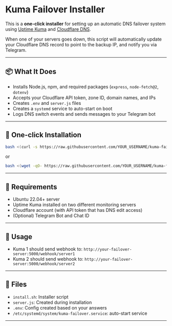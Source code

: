 # Kuma Failover Installer

This is a **one-click installer** for setting up an automatic DNS failover system using [Uptime Kuma](https://github.com/louislam/uptime-kuma) and [Cloudflare DNS](https://www.cloudflare.com/dns/).

When one of your servers goes down, this script will automatically update your Cloudflare DNS record to point to the backup IP, and notify you via Telegram.

---

## 📦 What It Does

- Installs Node.js, npm, and required packages (`express`, `node-fetch@2`, `dotenv`)
- Accepts your Cloudflare API token, zone ID, domain names, and IPs
- Creates `.env` and `server.js` files
- Creates a `systemd` service to auto-start on boot
- Logs DNS switch events and sends messages to your Telegram bot

---

## 🚀 One-click Installation

```bash
bash <(curl -s https://raw.githubusercontent.com/YOUR_USERNAME/kuma-failover-installer/master/install.sh)
```

or

```bash
bash <(wget -qO- https://raw.githubusercontent.com/YOUR_USERNAME/kuma-failover-installer/master/install.sh)
```

---

## 🧾 Requirements

- Ubuntu 22.04+ server
- Uptime Kuma installed on two different monitoring servers
- Cloudflare account (with API token that has DNS edit access)
- (Optional) Telegram Bot and Chat ID

---

## 📝 Usage

- Kuma 1 should send webhook to: `http://your-failover-server:5000/webhook/server1`
- Kuma 2 should send webhook to: `http://your-failover-server:5000/webhook/server2`

---

## 📂 Files

- `install.sh`: Installer script
- `server.js`: Created during installation
- `.env`: Config created based on your answers
- `/etc/systemd/system/kuma-failover.service`: auto-start service

---

